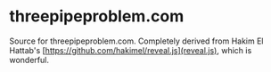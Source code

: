 threepipeproblem.com
====================

Source for threepipeproblem.com. Completely derived from Hakim El Hattab's 
[https://github.com/hakimel/reveal.js](reveal.js), which is wonderful.
